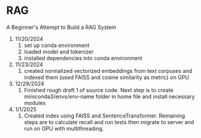 # RAG
A Beginner's Attempt to Build a RAG System
1. 11/20/2024
    1. set up conda environment
    2. loaded model and tokenizer
    3. installed dependencies into conda environment
2. 11/23/2024
    1. created normalized vectorized embeddings from text corpuses and indexed them (used FAISS and cosine similarity as metric) on GPU
3. 12/29/2024
    1. Finished rough draft 1 of source code. Next step is to create miniconda3/envs/env-name folder in home file and install necessary modules
4. 1/1/2025
    1. Created index using FAISS and SentenceTransformer. Remaining steps are to calculate recall and run tests then migrate to server and run on GPU with multithreading.
    